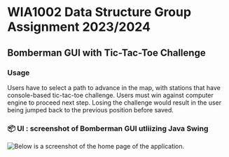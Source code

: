 # WIA1002 Data Structure Group Assignment 2023/2024 
## Bomberman GUI with Tic-Tac-Toe Challenge

### Usage
Users have to select a path to advance in the map, with stations that have console-based tic-tac-toe challenge. Users must win against computer engine to proceed next step. Losing the challenge would result in the user being jumped back to the previous position before saved.

  
### 📦 UI  : screenshot of Bomberman GUI utliizing Java Swing
![Below is a screenshot of the home page of the application.
](https://github.com/JordenBong/Suzuki-Game/blob/main/gui.png)
